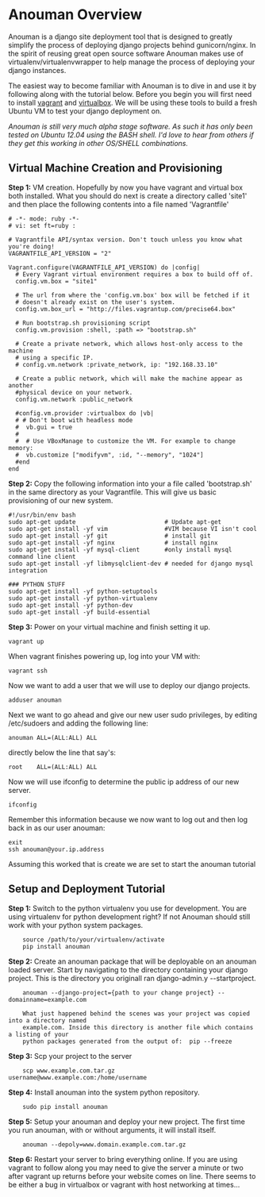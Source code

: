 Anouman Overview
================

Anouman is a django site deployment tool that is designed to greatly simplify the process of deploying django projects behind gunicorn/nginx.  In the spirit of reusing great open source software Anouman makes use of virtualenv/virtualenvwrapper to help manage the process of deploying your django instances.  

The easiest way to become familiar with Anouman is to dive in and use it by following along with the tutorial below.  Before you begin you will first need to install [vagrant](http://www.vagrantup.com/) and [virtualbox](https://www.virtualbox.org/).  We will be using these tools to build a fresh Ubuntu VM to test your django deployment on.

*Anouman is still very much alpha stage software.  As such it has only been tested on Ubuntu 12.04 using the BASH shell.  I'd love to hear from others if they get this working in other OS/SHELL combinations.* 


Virtual Machine Creation and Provisioning
-----------------------------------------




**Step 1:** VM creation.  Hopefully by now you have vagrant and virtual box both installed.  What you should do next is create a directory called 'site1' and then place the following contents into a file named 'Vagrantfile'

    # -*- mode: ruby -*-
    # vi: set ft=ruby :

    # Vagrantfile API/syntax version. Don't touch unless you know what you're doing!
    VAGRANTFILE_API_VERSION = "2"

    Vagrant.configure(VAGRANTFILE_API_VERSION) do |config| 
      # Every Vagrant virtual environment requires a box to build off of. 
      config.vm.box = "site1" 

      # The url from where the 'config.vm.box' box will be fetched if it 
      # doesn't already exist on the user's system. 
      config.vm.box_url = "http://files.vagrantup.com/precise64.box" 

      # Run bootstrap.sh provisioning script 
      config.vm.provision :shell, :path => "bootstrap.sh" 

      # Create a private network, which allows host-only access to the machine 
      # using a specific IP. 
      # config.vm.network :private_network, ip: "192.168.33.10"  

      # Create a public network, which will make the machine appear as another 
      #physical device on your network. 
      config.vm.network :public_network 

      #config.vm.provider :virtualbox do |vb| 
      # # Don't boot with headless mode 
      #  vb.gui = true 
      # 
      #  # Use VBoxManage to customize the VM. For example to change memory: 
      #  vb.customize ["modifyvm", :id, "--memory", "1024"] 
      #end 
    end

**Step 2:** Copy the following information into your a file called 'bootstrap.sh' in the same directory as your Vagrantfile.   This will give us basic provisioning of our new system.  

    #!/usr/bin/env bash
    sudo apt-get update                         # Update apt-get
    sudo apt-get install -yf vim                #VIM because VI isn't cool
    sudo apt-get install -yf git                # install git
    sudo apt-get install -yf nginx              # install nginx
    sudo apt-get install -yf mysql-client       #only install mysql command line client
    sudo apt-get install -yf libmysqlclient-dev # needed for django mysql integration

    ### PYTHON STUFF
    sudo apt-get install -yf python-setuptools
    sudo apt-get install -yf python-virtualenv
    sudo apt-get install -yf python-dev
    sudo apt-get install -yf build-essential


**Step 3:** Power on your virtual machine and finish setting it up.

    vagrant up
    
When vagrant finishes powering up, log into your VM with:

    vagrant ssh
    
Now we want to add a user that we will use to deploy our django projects.

    adduser anouman
    
Next we want to go ahead and give our new user sudo privileges, by editing /etc/sudoers and adding the following line:
    
    anouman ALL=(ALL:ALL) ALL  
    
directly below the line that say's:

    root    ALL=(ALL:ALL) ALL

Now we will use ifconfig to determine the public ip address of our new server.

    ifconfig
    
Remember this information because we now want to log out and then log back in as our user anouman:

    exit
    ssh anouman@your.ip.address
    
Assuming this worked that is create we are set to start the anouman tutorial



Setup and Deployment Tutorial
-----------------------------


**Step 1:** Switch to the python virtualenv you use for development.
        You are using virtualenv for python development right?  If not Anouman should still work
        with your python system packages.

        source /path/to/your/virtualenv/activate
        pip install anouman

**Step 2:** Create an anouman package that will be deployable on an anouman loaded
        server.  Start by navigating to the directory containing your django project.
        This is the directory you originall ran django-admin.y --startproject.
        

        anouman --django-project={path to your change project} --domainname=example.com

        What just happened behind the scenes was your project was copied into a directory named
        example.com. Inside this directory is another file which contains a listing of your 
        python packages generated from the output of:  pip --freeze 

**Step 3:** Scp your project to the server

        scp www.example.com.tar.gz  username@www.example.com:/home/username

**Step 4:** Install anouman into the system python repository.

        sudo pip install anouman

**Step 5:** Setup your anouman and deploy your new project.   The first time you run anouman, with or without arguments, it will install itself.

        anouman --depoly=www.domain.example.com.tar.gz

**Step 6:** Restart your server to bring everything online.  If you are using vagrant to follow along you may need to give the server a minute or two after vagrant up returns before your website comes on line.  There seems to be either a bug in virtualbox or vagrant with host networking at times...
              
